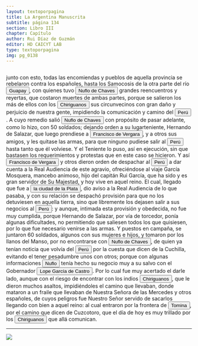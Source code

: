 ```yaml
---
layout: textoporpagina
title: La Argentina Manuscrita
subtitle: página 134
section: Libro III
chapter: Capítulo 
author: Rui Díaz de Guzmán
editor: HD CAICYT LAB
type: textoporpagina
img: pg_0138
---
```


<div class="row">
    <div class="column">
<p>junto con esto, todas las encomiendas y pueblos de aquella provincia se rebelaron contra los españoles, hasta los <persName xml:id="recogito-7c1d60ca-0949-48c4-adb5-84094ade0dc6" ana="tribe">Samocosis</persName> de la otra parte del río <a href="https://recogito.pelagios.org/document/wzqxhk0h3vpikm/part/1/edit#0c0229c1-78c5-49fb-8cd3-5b42811e65af" target="_blank"><button class="balloon" data-balloon-pos="up" data-balloon-length="large" data-balloon="El río Grande o río Guapay es un largo río amazónico boliviano, un afluente del río Mamoré, que discurre en su mayor parte por el departamento de Santa Cruz, aunque también lo hace como frontera en los departamentos de Chuquisaca y Cochabamba y en la boca es puntualmente límite del departamento del Beni.">Guapay</button></a>, con quienes tuvo <button class="balloon" data-balloon-pos="up" data-balloon-length="large" data-balloon="Ñuflo de Chaves nació en Santa Cruz de la Sierra, de Extremadura, en 1518. Llegó a territorio americano con el segundo adelantado del Río de la Plata, Don Alvar Núñez Cabeza de Vaca. Cuando la flota llega al puerto de Santa Catalina en el año 1541, ya ostentaba el grado de Capitán. Cuando el gobernador Martínez de Irala le encomienda fundar al norte de Asunción, Chaves se convierte así en General. El 26 de febrero de 1561 fundó Santa Cruz de la Sierra a orillas del arroyo Sutó. Después de fundada Santa Cruz de la Sierra, Ñuflo de Chaves se dirige a Asunción, en 1564,  para recoger a su familia. En 1550 se había casado con Doña Elvira Manrique, hija de don Francisco de Mendoza, gobernador del Río de la Plata, con quien tuvo cinco hijos: Francisco y Alvaro, ambos militares; María, Catalina y Elvira; las dos menores monjas y la mayor se casó en 1574 con un soldado de apellido Ossorio. El nieto de Ñuflo, Cap. Francisco Ossorio de Chaves, estuvo como Alcalde durante la traslación de  la ciudad, hasta su asiento definitivo a orillas del Piraí (1621).">Nuflo de Chaves</button> grandes reencuentros y reyertas, que costaron muertes de ambas partes, porque se salieron los más de ellos con los <button class="balloon" data-balloon-pos="up" data-balloon-length="large" data-balloon="Los Chiriguanos, son grupo de lengua Tupí - Guaraní que desde el Amazonas ocuparon sectores de Paraguay, Bolivia y Argentina. Fue el punto culminante de su expansión hacia el sur, en la búsqueda mesiánica de la &quot;Tierra sin mal&quot; o de nuevas tierras para cultivo. Eran agricultores sedentarios, a base de mandioca, zapallos, batata y maíz. La técnica de cultivo era la típica &quot;milpa&quot; amazónica: talado de árboles, corte de la maleza, incendio y posterior cultivo sobre el terreno quemado. Entre los siglos XV y XVI sometieron a los Chané a los que esclavizaron. Algunas crónicas indican que ese dominio se sustentó en una sistemática antropofagia que prácticamente devastó a los Chané.">Chiriguanos</button> sus circunvecinos con gran daño y perjuicio de nuestra gente, impidiendo la comunicación y camino del <a href="https://recogito.pelagios.org/document/wzqxhk0h3vpikm/part/1/edit#dbb7a430-8037-49ac-baee-287f95af7504" target="_blank"><button class="balloon" data-balloon-pos="up" data-balloon-length="large" data-balloon="Entendido como virreinato del Perú.">Perú</button></a>. A cuyo remedio salió <button class="balloon" data-balloon-pos="up" data-balloon-length="large" data-balloon="Ñuflo de Chaves nació en Santa Cruz de la Sierra, de Extremadura, en 1518. Llegó a territorio americano con el segundo adelantado del Río de la Plata, Don Alvar Núñez Cabeza de Vaca. Cuando la flota llega al puerto de Santa Catalina en el año 1541, ya ostentaba el grado de Capitán. Cuando el gobernador Martínez de Irala le encomienda fundar al norte de Asunción, Chaves se convierte así en General. El 26 de febrero de 1561 fundó Santa Cruz de la Sierra a orillas del arroyo Sutó. Después de fundada Santa Cruz de la Sierra, Ñuflo de Chaves se dirige a Asunción, en 1564,  para recoger a su familia. En 1550 se había casado con Doña Elvira Manrique, hija de don Francisco de Mendoza, gobernador del Río de la Plata, con quien tuvo cinco hijos: Francisco y Alvaro, ambos militares; María, Catalina y Elvira; las dos menores monjas y la mayor se casó en 1574 con un soldado de apellido Ossorio. El nieto de Ñuflo, Cap. Francisco Ossorio de Chaves, estuvo como Alcalde durante la traslación de  la ciudad, hasta su asiento definitivo a orillas del Piraí (1621).">Nuflo de Chaves</button> con propósito de pasar adelante, como lo hizo, con 50 soldados; dejando orden a su lugarteniente, Hernando de Salazar, que luego prendiese a <button class="balloon" data-balloon-pos="up" data-balloon-length="large" data-balloon="Francisco Ortiz de Vergara (Sevilla, 1524 – Ciudad Zaratina de la Banda Oriental,  2 de diciembre de 1574) fue un hidalgo, Conquistador, explorador, poblador español. Hijo de Francisco de Vergara y de Beatriz de Roelas, además de hermano del teniente de gobernador del Guayrá, el capitán Ruy Díaz de Melgarejo. Fue nombrado por los vocales del cabildo asunceno gobernador interino del Río de la Plata y del Paraguay, luego del fallecimiento del predecesor Gonzalo de Mendoza, y confirmado por el obispo Pedro Fernández de la Torre, el día 22 de julio de 1558.">Francisco de Vergara</button>, y a otros sus amigos, y les quitase las armas, para que ninguno pudiese salir al <a href="https://recogito.pelagios.org/document/wzqxhk0h3vpikm/part/1/edit#c3e84bfb-c1d9-42a0-9fb8-b0401d520531" target="_blank"><button class="balloon" data-balloon-pos="up" data-balloon-length="large" data-balloon="Entendido como virreinato del Perú.">Perú</button></a> hasta tanto que él volviese. Y el Teniente lo puso, así en ejecución, sin que bastasen los requerimientos y protestas que en este caso se hicieron. Y así <button class="balloon" data-balloon-pos="up" data-balloon-length="large" data-balloon="Francisco Ortiz de Vergara (Sevilla, 1524 – Ciudad Zaratina de la Banda Oriental,  2 de diciembre de 1574) fue un hidalgo, Conquistador, explorador, poblador español. Hijo de Francisco de Vergara y de Beatriz de Roelas, además de hermano del teniente de gobernador del Guayrá, el capitán Ruy Díaz de Melgarejo. Fue nombrado por los vocales del cabildo asunceno gobernador interino del Río de la Plata y del Paraguay, luego del fallecimiento del predecesor Gonzalo de Mendoza, y confirmado por el obispo Pedro Fernández de la Torre, el día 22 de julio de 1558.">Francisco de Vergara</button> y otros dieron orden de despachar al <a href="https://recogito.pelagios.org/document/wzqxhk0h3vpikm/part/1/edit#0c2ffb8c-7f62-4093-a59f-d174906fe5d0" target="_blank"><button class="balloon" data-balloon-pos="up" data-balloon-length="large" data-balloon="Entendido como virreinato del Perú.">Perú</button></a> a dar cuenta a la Real Audiencia de este agravio, ofreciéndose al viaje García Mosquera, mancebo animoso, hijo del capitán Rui García, que ha sido y es gran servidor de Su Majestad, y hoy vive en aquel reino. El cual, llegado que fue a <a href="https://recogito.pelagios.org/document/wzqxhk0h3vpikm/part/1/edit#7718e854-c1b8-4d6f-a1ce-b255fc787304" target="_blank"><button class="balloon" data-balloon-pos="up" data-balloon-length="large" data-balloon="La provincia de Charcas, cuyos límites se superponen con la Audiencia de Charchas, tenía su sede en Sucre (Ciudad de la Plata, 1538).">la ciudad de la Plata</button></a>, dio aviso a la Real Audiencia de lo que pasaba, y con su relación se despachó provisión para que no los detuviesen en aquella tierra, sino que libremente los dejasen salir a sus negocios al <a href="https://recogito.pelagios.org/document/wzqxhk0h3vpikm/part/1/edit#74e205d1-1dc9-4be1-afda-6130cb7a5a89" target="_blank"><button class="balloon" data-balloon-pos="up" data-balloon-length="large" data-balloon="Entendido como virreinato del Perú.">Perú</button></a>: y aunque, intimada esta provisión y obedecida, no fue muy cumplida, porque Hernando de Salazar, por vía de torcedor, ponía algunas dificultades, no permitiendo que saliesen todos los que quisiesen, por lo que fue necesario venirse a las armas. Y puestos en campaña, se juntaron 60 soldados, algunos con sus mujeres e hijos, y tomaron por los llanos del Manso, por no encontrarse con <button class="balloon" data-balloon-pos="up" data-balloon-length="large" data-balloon="Ñuflo de Chaves nació en Santa Cruz de la Sierra, de Extremadura, en 1518. Llegó a territorio americano con el segundo adelantado del Río de la Plata, Don Alvar Núñez Cabeza de Vaca. Cuando la flota llega al puerto de Santa Catalina en el año 1541, ya ostentaba el grado de Capitán. Cuando el gobernador Martínez de Irala le encomienda fundar al norte de Asunción, Chaves se convierte así en General. El 26 de febrero de 1561 fundó Santa Cruz de la Sierra a orillas del arroyo Sutó. Después de fundada Santa Cruz de la Sierra, Ñuflo de Chaves se dirige a Asunción, en 1564,  para recoger a su familia. En 1550 se había casado con Doña Elvira Manrique, hija de don Francisco de Mendoza, gobernador del Río de la Plata, con quien tuvo cinco hijos: Francisco y Alvaro, ambos militares; María, Catalina y Elvira; las dos menores monjas y la mayor se casó en 1574 con un soldado de apellido Ossorio. El nieto de Ñuflo, Cap. Francisco Ossorio de Chaves, estuvo como Alcalde durante la traslación de  la ciudad, hasta su asiento definitivo a orillas del Piraí (1621).">Nuflo de Chaves</button>, de quien ya tenían noticia que volvía del <a href="https://recogito.pelagios.org/document/wzqxhk0h3vpikm/part/1/edit#c1ce72a3-7bbb-4cb8-8548-27164a393481" target="_blank"><button class="balloon" data-balloon-pos="up" data-balloon-length="large" data-balloon="Entendido como virreinato del Perú.">Perú</button></a> por la cuesta que dicen de la Cuchilla, evitando el tener pesadumbre unos con otros; porque con algunas informaciones <button class="balloon" data-balloon-pos="up" data-balloon-length="large" data-balloon="Nació en Santa Cruz de la Sierra, de Extremadura, en 1518. Llegó a territorio americano con el segundo adelantado del Río de la Plata, Don Alvar Núñez Cabeza de Vaca. Cuando la flota llega al puerto de Santa Catalina en el año 1541, ya ostentaba el grado de Capitán. Cuando el gobernador Martínez de Irala le encomienda fundar al norte de Asunción, Chaves se convierte así en General. El 26 de febrero de 1561 fundó Santa Cruz de la Sierra a orillas del arroyo Sutó. Después de fundada Santa Cruz de la Sierra, Ñuflo de Chaves se dirige a Asunción, en 1564,  para recoger a su familia. En 1550 se había casado con Doña Elvira Manrique, hija de don Francisco de Mendoza, gobernador del Río de la Plata, con quien tuvo cinco hijos: Francisco y Alvaro, ambos militares; María, Catalina y Elvira; las dos menores monjas y la mayor se casó en 1574 con un soldado de apellido Ossorio. El nieto de Ñuflo, Cap. Francisco Ossorio de Chaves, estuvo como Alcalde durante la traslación de  la ciudad, hasta su asiento definitivo a orillas del Piraí (1621).">Nuflo</button> tenía hecho su negocio muy a su salvo con el Gobernador <button class="balloon" data-balloon-pos="up" data-balloon-length="large" data-balloon="Lope García de Castro (Villanueva de Valdueza, 1516 - Madrid, 8 de enero de 1576), fue un licenciado en leyes y militar español que llegó a ser Gobernador provisional del Perú y Presidente de la Real Audiencia de Lima. No ostentó el título de Virrey, pero estuvo investido de amplias facultades gubernativas, con la tarea de imponer orden en el Perú, amenazado por múltiples revueltas y con gravísimos problemas administrativos. Fue también Caballero de la Orden de Santiago.">Lope García de Castro</button>. Por lo cual fue muy acertado el darle lado, aunque con el riesgo de encontrar con los indios <button class="balloon" data-balloon-pos="up" data-balloon-length="large" data-balloon="Los Chiriguanos, son grupo de lengua Tupí - Guaraní que desde el Amazonas ocuparon sectores de Paraguay, Bolivia y Argentina. Fue el punto culminante de su expansión hacia el sur, en la búsqueda mesiánica de la &quot;Tierra sin mal&quot; o de nuevas tierras para cultivo. Eran agricultores sedentarios, a base de mandioca, zapallos, batata y maíz. La técnica de cultivo era la típica &quot;milpa&quot; amazónica: talado de árboles, corte de la maleza, incendio y posterior cultivo sobre el terreno quemado. Entre los siglos XV y XVI sometieron a los Chané a los que esclavizaron. Algunas crónicas indican que ese dominio se sustentó en una sistemática antropofagia que prácticamente devastó a los Chané.">Chiriguanos</button>, que le dieron muchos asaltos, impidiéndoles el camino que llevaban, donde mataron a un fraile que llevaban de Nuestra Señora de las Mercedes y otros españoles, de cuyos peligros fue Nuestro Señor servido de sacarlos llegando con bien a aquel reino: al cual entraron por la frontera de <a href="https://recogito.pelagios.org/document/wzqxhk0h3vpikm/part/1/edit#491a5794-c8a4-4f51-950d-1fd3fbc46fe0" target="_blank"><button class="balloon" data-balloon-pos="up" data-balloon-length="large" data-balloon="Villa de Santiago de Tomina, otro corregimiento de Charcas.">Tomina</button></a>, por el camino que dicen de Cuzcotoro, que el día de hoy es muy trillado por los <button class="balloon" data-balloon-pos="up" data-balloon-length="large" data-balloon="Los Chiriguanos, son grupo de lengua Tupí - Guaraní que desde el Amazonas ocuparon sectores de Paraguay, Bolivia y Argentina. Fue el punto culminante de su expansión hacia el sur, en la búsqueda mesiánica de la &quot;Tierra sin mal&quot; o de nuevas tierras para cultivo. Eran agricultores sedentarios, a base de mandioca, zapallos, batata y maíz. La técnica de cultivo era la típica &quot;milpa&quot; amazónica: talado de árboles, corte de la maleza, incendio y posterior cultivo sobre el terreno quemado. Entre los siglos XV y XVI sometieron a los Chané a los que esclavizaron. Algunas crónicas indican que ese dominio se sustentó en una sistemática antropofagia que prácticamente devastó a los Chané.">Chiriguanos</button> que allá comunican.</p><hr></div>

<div class="column">
<a href="{{site.baseurl}}/assets/img/argentina_manuscrita/{{page.img}}.jpg"><img src="{{site.baseurl}}/assets/img/argentina_manuscrita/{{page.img}}.jpg"></a>
</div>
</div>